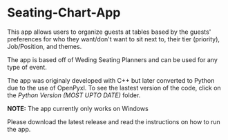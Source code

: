 # Seating-Chart-App

This app allows users to organize guests at tables based by the guests' preferences for who they want/don't want to sit next to, their tier (priority), Job/Position, and themes.

The app is based off of Weding Seating Planners and can be used for any type of event.

The app was originaly developed with C++ but later converted to Python due to the use of OpenPyxl. To see the lastest version of the code, click on the *Python Version (MOST UPTO DATE)* folder.

**NOTE:** The app currently only works on Windows

Please download the latest release and read the instructions on how to run the app.
